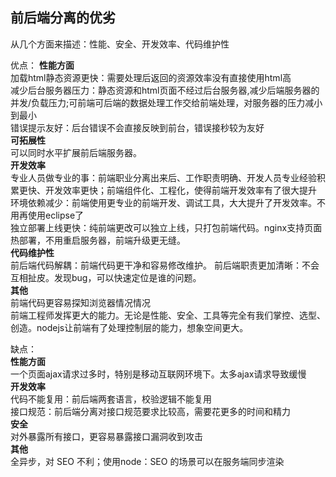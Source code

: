 ## 前后端分离的优劣
从几个方面来描述：性能、安全、开发效率、代码维护性  

优点：
**性能方面**  
加载html静态资源更快：需要处理后返回的资源效率没有直接使用html高  
减少后台服务器压力：静态资源和html页面不经过后台服务器,减少后端服务器的并发/负载压力;可前端可后端的数据处理工作交给前端处理，对服务器的压力减小到最小  
错误提示友好：后台错误不会直接反映到前台，错误接秒较为友好   
**可拓展性**   
可以同时水平扩展前后端服务器。  
**开发效率**  
专业人员做专业的事：前端职业分离出来后、工作职责明确、开发人员专业经验积累更快、开发效率更快；前端组件化、工程化，使得前端开发效率有了很大提升  
环境依赖减少：前端使用更专业的前端开发、调试工具，大大提升了开发效率。不用再使用eclipse了  
独立部署上线更快：纯前端更改可以独立上线，只打包前端代码。nginx支持页面热部署，不用重启服务器，前端升级更无缝。  
**代码维护性**  
前后端代码解耦：前端代码更干净和容易修改维护。
前后端职责更加清晰：不会互相扯皮。发现bug，可以快速定位是谁的问题。  
**其他**  
前端代码更容易探知浏览器情况情况  
前端工程师发挥更大的能力。无论是性能、安全、工具等完全有我们掌控、选型、创造。nodejs让前端有了处理控制层的能力，想象空间更大。  


 


缺点：  
**性能方面**     
一个页面ajax请求过多时，特别是移动互联网环境下。太多ajax请求导致缓慢  
**开发效率**    
代码不能复用：前后端两套语言，校验逻辑不能复用  
接口规范：前后端分离对接口规范要求比较高，需要花更多的时间和精力  
**安全**  
对外暴露所有接口，更容易暴露接口漏洞收到攻击  
**其他**  
全异步，对 SEO 不利；使用node：SEO 的场景可以在服务端同步渲染  